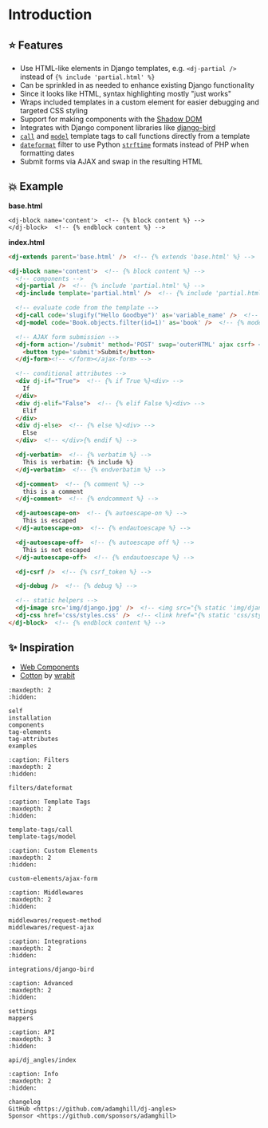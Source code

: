 # Introduction

## ⭐ Features

- Use HTML-like elements in Django templates, e.g. `<dj-partial />` instead of `{% include 'partial.html' %}`
- Can be sprinkled in as needed to enhance existing Django functionality
- Since it looks like HTML, syntax highlighting mostly "just works"
- Wraps included templates in a custom element for easier debugging and targeted CSS styling
- Support for making components with the [Shadow DOM](components.md#css-scoping)
- Integrates with Django component libraries like [django-bird](https://django-bird.readthedocs.io)
- [`call`](template-tags/call.md) and [`model`](template-tags/model.md) template tags to call functions directly from a template
- [`dateformat`](filters/dateformat.md) filter to use Python [`strftime`](https://strftime.org) formats instead of PHP when formatting dates
- Submit forms via AJAX and swap in the resulting HTML

## 💥 Example

**base.html**

```
<dj-block name='content'>  <!-- {% block content %} -->
</dj-block>  <!-- {% endblock content %} -->
```

**index.html**

```html
<dj-extends parent='base.html' />  <!-- {% extends 'base.html' %} -->

<dj-block name='content'>  <!-- {% block content %} -->
  <!-- components -->
  <dj-partial />  <!-- {% include 'partial.html' %} -->
  <dj-include template='partial.html' />  <!-- {% include 'partial.html' %} -->

  <!-- evaluate code from the template -->
  <dj-call code='slugify("Hello Goodbye")' as='variable_name' />  <!-- {% call slugify("Hello Goodbye") as variable_name %} -->
  <dj-model code='Book.objects.filter(id=1)' as='book' />  <!-- {% model Book.objects.filter(id=1) as book %} -->

  <!-- AJAX form submission -->
  <dj-form action='/submit' method='POST' swap='outerHTML' ajax csrf> <!-- <ajax-form><form action='/submit' method='POST'>{% csrf_token %} -->
    <button type='submit'>Submit</button>
  </dj-form><!-- </form></ajax-form> -->

  <!-- conditional attributes -->
  <div dj-if="True">  <!-- {% if True %}<div> -->
    If
  </div>
  <div dj-elif="False">  <!-- {% elif False %}<div> -->
    Elif
  </div>
  <div dj-else>  <!-- {% else %}<div> -->
    Else
  </div>  <!-- </div>{% endif %} -->

  <dj-verbatim>  <!-- {% verbatim %} -->
    This is verbatim: {% include %}
  </dj-verbatim>  <!-- {% endverbatim %} -->

  <dj-comment>  <!-- {% comment %} -->
    this is a comment
  </dj-comment>  <!-- {% endcomment %} -->

  <dj-autoescape-on>  <!-- {% autoescape-on %} -->
    This is escaped
  </dj-autoescape-on>  <!-- {% endautoescape %} -->

  <dj-autoescape-off>  <!-- {% autoescape off %} -->
    This is not escaped
  </dj-autoescape-off>  <!-- {% endautoescape %} -->

  <dj-csrf />  <!-- {% csrf_token %} -->

  <dj-debug />  <!-- {% debug %} -->

  <!-- static helpers -->
  <dj-image src='img/django.jpg' />  <!-- <img src="{% static 'img/django.jpg' %}" /> -->
  <dj-css href='css/styles.css' />  <!-- <link href="{% static 'css/styles.css' %}" rel="stylesheet" /> -->
</dj-block>  <!-- {% endblock content %} -->
```

## ✨ Inspiration

- [Web Components](https://web.dev/learn/html/template)
- [Cotton](https://django-cotton.com) by [wrabit](https://github.com/wrabit)

```{toctree}
:maxdepth: 2
:hidden:

self
installation
components
tag-elements
tag-attributes
examples
```

```{toctree}
:caption: Filters
:maxdepth: 2
:hidden:

filters/dateformat
```

```{toctree}
:caption: Template Tags
:maxdepth: 2
:hidden:

template-tags/call
template-tags/model
```

```{toctree}
:caption: Custom Elements
:maxdepth: 2
:hidden:

custom-elements/ajax-form
```

```{toctree}
:caption: Middlewares
:maxdepth: 2
:hidden:

middlewares/request-method
middlewares/request-ajax
```

```{toctree}
:caption: Integrations
:maxdepth: 2
:hidden:

integrations/django-bird
```

```{toctree}
:caption: Advanced
:maxdepth: 2
:hidden:

settings
mappers
```

```{toctree}
:caption: API
:maxdepth: 3
:hidden:

api/dj_angles/index
```

```{toctree}
:caption: Info
:maxdepth: 2
:hidden:

changelog
GitHub <https://github.com/adamghill/dj-angles>
Sponsor <https://github.com/sponsors/adamghill>
```

